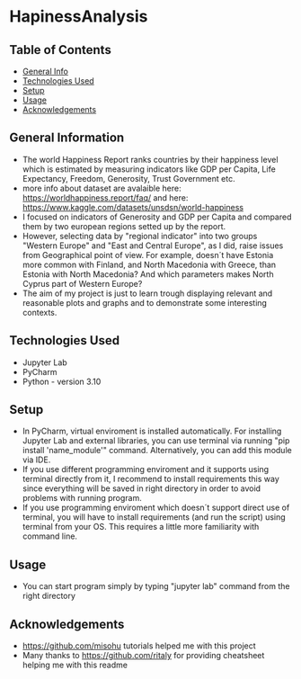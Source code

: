 # HapinessAnalysis

## Table of Contents
* [General Info](#general-information)
* [Technologies Used](#technologies-used)
* [Setup](#setup)
* [Usage](#usage)
* [Acknowledgements](#acknowledgements)



## General Information
- The world Happiness Report ranks countries by their happiness level which is estimated by measuring indicators like  GDP per Capita, Life Expectancy, Freedom, Generosity, Trust Government etc.
- more info about dataset are avalaible here: https://worldhappiness.report/faq/ and here: https://www.kaggle.com/datasets/unsdsn/world-happiness
- I focused on indicators of Generosity and GDP per Capita and compared them by two european regions setted up by the report.
- However, selecting data by "regional indicator" into two groups "Western Europe" and "East and Central Europe", as I did, raise issues from Geographical point of view.  For example, doesn´t have Estonia more common with Finland, and North Macedonia with Greece, than Estonia with North Macedonia? And which parameters makes North Cyprus part of Western Europe?  
- The aim of my project is just to learn trough displaying relevant and reasonable plots and graphs and to demonstrate some interesting contexts.



## Technologies Used
- Jupyter Lab
- PyCharm
- Python - version 3.10


## Setup
- In PyCharm, virtual enviroment is installed automatically. For installing Jupyter Lab and external libraries, you can use terminal via running  "pip install 'name_module'" command. Alternatively, you can add this module via IDE.
- If you use different programming enviroment and it supports using terminal directly from it, I recommend to install requirements this way since everything will be saved in right directory in order to avoid problems with running program.
- If you use programming enviroment which doesn´t support direct use of terminal, you will have to install requirements (and run the script) using terminal from your OS. This requires a little more familiarity with command line.


## Usage
- You can start program simply by typing "jupyter lab" command from the right directory


## Acknowledgements
- https://github.com/misohu tutorials helped me with this project
- Many thanks to https://github.com/ritaly for providing cheatsheet helping me with this readme
